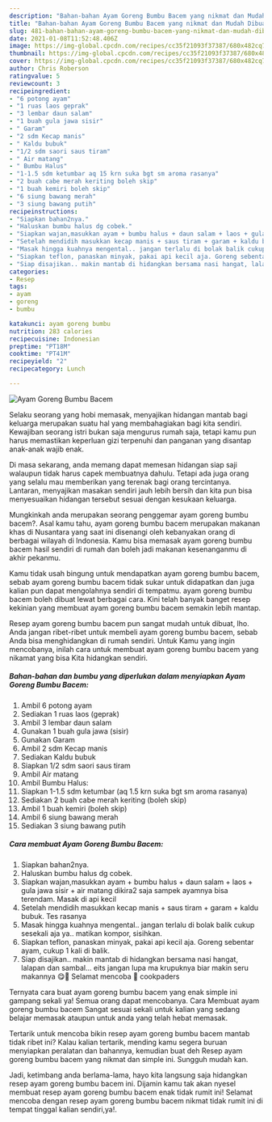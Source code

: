 ```yaml
---
description: "Bahan-bahan Ayam Goreng Bumbu Bacem yang nikmat dan Mudah Dibuat"
title: "Bahan-bahan Ayam Goreng Bumbu Bacem yang nikmat dan Mudah Dibuat"
slug: 481-bahan-bahan-ayam-goreng-bumbu-bacem-yang-nikmat-dan-mudah-dibuat
date: 2021-01-08T11:52:48.406Z
image: https://img-global.cpcdn.com/recipes/cc35f21093f37387/680x482cq70/ayam-goreng-bumbu-bacem-foto-resep-utama.jpg
thumbnail: https://img-global.cpcdn.com/recipes/cc35f21093f37387/680x482cq70/ayam-goreng-bumbu-bacem-foto-resep-utama.jpg
cover: https://img-global.cpcdn.com/recipes/cc35f21093f37387/680x482cq70/ayam-goreng-bumbu-bacem-foto-resep-utama.jpg
author: Chris Roberson
ratingvalue: 5
reviewcount: 3
recipeingredient:
- "6 potong ayam"
- "1 ruas laos geprak"
- "3 lembar daun salam"
- "1 buah gula jawa sisir"
- " Garam"
- "2 sdm Kecap manis"
- " Kaldu bubuk"
- "1/2 sdm saori saus tiram"
- " Air matang"
- " Bumbu Halus"
- "1-1.5 sdm ketumbar aq 15 krn suka bgt sm aroma rasanya"
- "2 buah cabe merah keriting boleh skip"
- "1 buah kemiri boleh skip"
- "6 siung bawang merah"
- "3 siung bawang putih"
recipeinstructions:
- "Siapkan bahan2nya."
- "Haluskan bumbu halus dg cobek."
- "Siapkan wajan,masukkan ayam + bumbu halus + daun salam + laos + gula jawa sisir + air matang dikira2 saja sampek ayamnya bisa terendam. Masak di api kecil"
- "Setelah mendidih masukkan kecap manis + saus tiram + garam + kaldu bubuk. Tes rasanya"
- "Masak hingga kuahnya mengental.. jangan terlalu di bolak balik cukup sesekali aja ya.. matikan kompor, sisihkan."
- "Siapkan teflon, panaskan minyak, pakai api kecil aja. Goreng sebentar ayam, cukup 1 kali di balik."
- "Siap disajikan.. makin mantab di hidangkan bersama nasi hangat, lalapan dan sambal... eits jangan lupa ma krupuknya biar makin seru makannya 😋🤭 Selamat mencoba 🥰 cookpaders"
categories:
- Resep
tags:
- ayam
- goreng
- bumbu

katakunci: ayam goreng bumbu 
nutrition: 283 calories
recipecuisine: Indonesian
preptime: "PT18M"
cooktime: "PT41M"
recipeyield: "2"
recipecategory: Lunch

---
```



![Ayam Goreng Bumbu Bacem](https://img-global.cpcdn.com/recipes/cc35f21093f37387/680x482cq70/ayam-goreng-bumbu-bacem-foto-resep-utama.jpg)

Selaku seorang yang hobi memasak, menyajikan hidangan mantab bagi keluarga merupakan suatu hal yang membahagiakan bagi kita sendiri. Kewajiban seorang istri bukan saja mengurus rumah saja, tetapi kamu pun harus memastikan keperluan gizi terpenuhi dan panganan yang disantap anak-anak wajib enak.

Di masa  sekarang, anda memang dapat memesan hidangan siap saji walaupun tidak harus capek membuatnya dahulu. Tetapi ada juga orang yang selalu mau memberikan yang terenak bagi orang tercintanya. Lantaran, menyajikan masakan sendiri jauh lebih bersih dan kita pun bisa menyesuaikan hidangan tersebut sesuai dengan kesukaan keluarga. 



Mungkinkah anda merupakan seorang penggemar ayam goreng bumbu bacem?. Asal kamu tahu, ayam goreng bumbu bacem merupakan makanan khas di Nusantara yang saat ini disenangi oleh kebanyakan orang di berbagai wilayah di Indonesia. Kamu bisa memasak ayam goreng bumbu bacem hasil sendiri di rumah dan boleh jadi makanan kesenanganmu di akhir pekanmu.

Kamu tidak usah bingung untuk mendapatkan ayam goreng bumbu bacem, sebab ayam goreng bumbu bacem tidak sukar untuk didapatkan dan juga kalian pun dapat mengolahnya sendiri di tempatmu. ayam goreng bumbu bacem boleh dibuat lewat berbagai cara. Kini telah banyak banget resep kekinian yang membuat ayam goreng bumbu bacem semakin lebih mantap.

Resep ayam goreng bumbu bacem pun sangat mudah untuk dibuat, lho. Anda jangan ribet-ribet untuk membeli ayam goreng bumbu bacem, sebab Anda bisa menghidangkan di rumah sendiri. Untuk Kamu yang ingin mencobanya, inilah cara untuk membuat ayam goreng bumbu bacem yang nikamat yang bisa Kita hidangkan sendiri.

<!--inarticleads1-->

##### Bahan-bahan dan bumbu yang diperlukan dalam menyiapkan Ayam Goreng Bumbu Bacem:

1. Ambil 6 potong ayam
1. Sediakan 1 ruas laos (geprak)
1. Ambil 3 lembar daun salam
1. Gunakan 1 buah gula jawa (sisir)
1. Gunakan  Garam
1. Ambil 2 sdm Kecap manis
1. Sediakan  Kaldu bubuk
1. Siapkan 1/2 sdm saori saus tiram
1. Ambil  Air matang
1. Ambil  Bumbu Halus:
1. Siapkan 1-1.5 sdm ketumbar (aq 1.5 krn suka bgt sm aroma rasanya)
1. Sediakan 2 buah cabe merah keriting (boleh skip)
1. Ambil 1 buah kemiri (boleh skip)
1. Ambil 6 siung bawang merah
1. Sediakan 3 siung bawang putih




<!--inarticleads2-->

##### Cara membuat Ayam Goreng Bumbu Bacem:

1. Siapkan bahan2nya.
1. Haluskan bumbu halus dg cobek.
1. Siapkan wajan,masukkan ayam + bumbu halus + daun salam + laos + gula jawa sisir + air matang dikira2 saja sampek ayamnya bisa terendam. Masak di api kecil
1. Setelah mendidih masukkan kecap manis + saus tiram + garam + kaldu bubuk. Tes rasanya
1. Masak hingga kuahnya mengental.. jangan terlalu di bolak balik cukup sesekali aja ya.. matikan kompor, sisihkan.
1. Siapkan teflon, panaskan minyak, pakai api kecil aja. Goreng sebentar ayam, cukup 1 kali di balik.
1. Siap disajikan.. makin mantab di hidangkan bersama nasi hangat, lalapan dan sambal... eits jangan lupa ma krupuknya biar makin seru makannya 😋🤭 Selamat mencoba 🥰 cookpaders




Ternyata cara buat ayam goreng bumbu bacem yang enak simple ini gampang sekali ya! Semua orang dapat mencobanya. Cara Membuat ayam goreng bumbu bacem Sangat sesuai sekali untuk kalian yang sedang belajar memasak ataupun untuk anda yang telah hebat memasak.

Tertarik untuk mencoba bikin resep ayam goreng bumbu bacem mantab tidak ribet ini? Kalau kalian tertarik, mending kamu segera buruan menyiapkan peralatan dan bahannya, kemudian buat deh Resep ayam goreng bumbu bacem yang nikmat dan simple ini. Sungguh mudah kan. 

Jadi, ketimbang anda berlama-lama, hayo kita langsung saja hidangkan resep ayam goreng bumbu bacem ini. Dijamin kamu tak akan nyesel membuat resep ayam goreng bumbu bacem enak tidak rumit ini! Selamat mencoba dengan resep ayam goreng bumbu bacem nikmat tidak rumit ini di tempat tinggal kalian sendiri,ya!.

